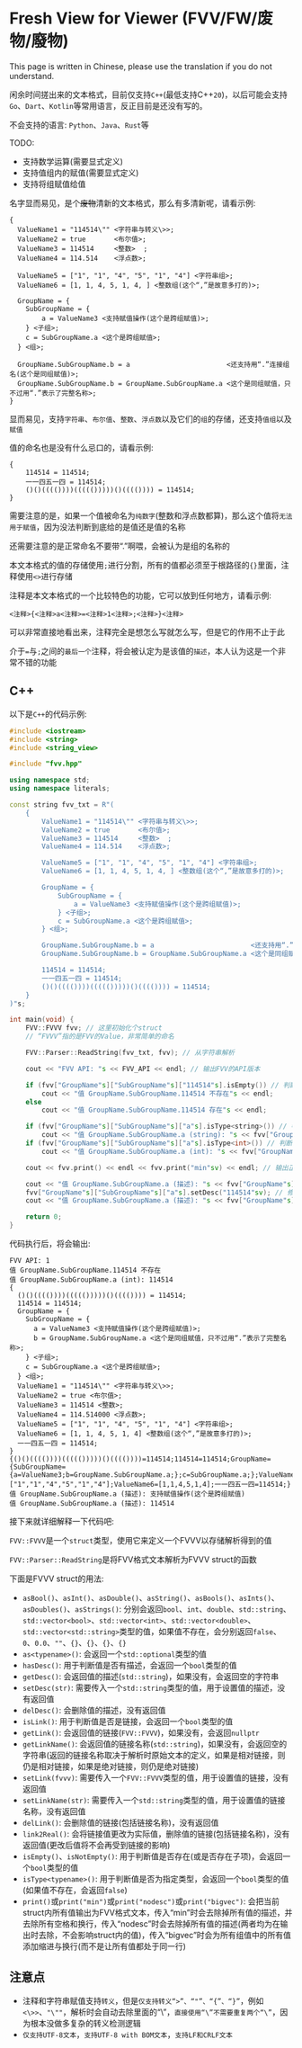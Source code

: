 # Fresh View for Viewer (FVV/FW/废物/廢物)


This page is written in Chinese, please use the translation if you do not understand.


闲余时间搓出来的文本格式，目前仅支持`C++`(最低支持C++`20`)，以后可能会支持`Go`、`Dart`、`Kotlin`等常用语言，反正目前是还没有写的。

不会支持的语言: `Python`、`Java`、`Rust`等

TODO:

 - 支持数学运算(需要显式定义)
 - 支持值组内的赋值(需要显式定义)
 - 支持将组赋值给值


名字显而易见，是个~~废物~~清新的文本格式，那么有多清新呢，请看示例:

``` fvv
{
  ValueName1 = "114514\"" <字符串与转义\>>;
  ValueName2 = true       <布尔值>;
  ValueName3 = 114514     <整数>  ;
  ValueName4 = 114.514    <浮点数>;

  ValueName5 = ["1", "1", "4", "5", "1", "4"] <字符串组>;
  ValueName6 = [1, 1, 4, 5, 1, 4, ] <整数组(这个“,”是故意多打的)>;

  GroupName = {
    SubGroupName = {
        a = ValueName3 <支持赋值操作(这个是跨组赋值)>;
    } <子组>;
    c = SubGroupName.a <这个是跨组赋值>;
  } <组>;

  GroupName.SubGroupName.b = a                        <还支持用“.”连接组名(这个是同组赋值)>;
  GroupName.SubGroupName.b = GroupName.SubGroupName.a <这个是同组赋值，只不过用“.”表示了完整名称>;
}
```

显而易见，支持`字符串`、`布尔值`、`整数`、`浮点数`以及它们的`组`的存储，还支持`值组`以及`赋值`

值的命名也是没有什么忌口的，请看示例:

``` fvv
{
    114514 = 114514;
    一一四五一四 = 114514;
    ()()(((())))((((()))))()(((()))) = 114514;
}
```

需要注意的是，如果一个值被命名为`纯数字`(整数和浮点数都算)，那么这个值将`无法用于赋值`，因为没法判断到底给的是值还是值的名称

还需要注意的是正常命名不要带“.”啊喂，会被认为是组的名称的


本文本格式的值的存储使用`;`进行分割，所有的值都必须至于根路径的`{}`里面，注释使用`<>`进行存储

注释是本文本格式的一个比较特色的功能，它可以放到任何地方，请看示例:

``` fvv
<注释>{<注释>a<注释>=<注释>1<注释>;<注释>}<注释>
```

可以非常直接地看出来，注释完全是想怎么写就怎么写，但是它的作用不止于此

介于`=`与`;`之间的`最后一个`注释，将会被认定为是该值的`描述`，本人认为这是一个非常不错的功能


## C++

以下是`C++`的代码示例:

``` cpp
#include <iostream>
#include <string>
#include <string_view>

#include "fvv.hpp"

using namespace std;
using namespace literals;

const string fvv_txt = R"(
    {
        ValueName1 = "114514\"" <字符串与转义\>>;
        ValueName2 = true       <布尔值>;
        ValueName3 = 114514     <整数>  ;
        ValueName4 = 114.514    <浮点数>;

        ValueName5 = ["1", "1", "4", "5", "1", "4"] <字符串组>;
        ValueName6 = [1, 1, 4, 5, 1, 4, ] <整数组(这个“,”是故意多打的)>;

        GroupName = {
            SubGroupName = {
                a = ValueName3 <支持赋值操作(这个是跨组赋值)>;
            } <子组>;
            c = SubGroupName.a <这个是跨组赋值>;
        } <组>;

        GroupName.SubGroupName.b = a                        <还支持用“.”连接组名(这个是同组赋值)>;
        GroupName.SubGroupName.b = GroupName.SubGroupName.a <这个是同组赋值，只不过用“.”表示了完整名称>;

        114514 = 114514;
        一一四五一四 = 114514;
        ()()(((())))((((()))))()(((()))) = 114514;
    }
)"s;

int main(void) {
    FVV::FVVV fvv; // 这里初始化个struct
    // “FVVV”指的是FVV的Value，非常简单的命名

    FVV::Parser::ReadString(fvv_txt, fvv); // 从字符串解析

    cout << "FVV API: "s << FVV_API << endl; // 输出FVV的API版本

    if (fvv["GroupName"s]["SubGroupName"s]["114514"s].isEmpty()) // 判断值是否存在
        cout << "值 GroupName.SubGroupName.114514 不存在"s << endl;
    else
        cout << "值 GroupName.SubGroupName.114514 存在"s << endl;

    if (fvv["GroupName"s]["SubGroupName"s]["a"s].isType<string>()) // 判断值是否为指定类型
        cout << "值 GroupName.SubGroupName.a (string): "s << fvv["GroupName"s]["SubGroupName"s]["a"s].as<string>().value() << endl;
    if (fvv["GroupName"s]["SubGroupName"s]["a"s].isType<int>()) // 判断值是否为指定类型
        cout << "值 GroupName.SubGroupName.a (int): "s << fvv["GroupName"s]["SubGroupName"s]["a"s].asInt() << endl;

    cout << fvv.print() << endl << fvv.print("min"sv) << endl; // 输出正常格式和缩减格式

    cout << "值 GroupName.SubGroupName.a (描述): "s << fvv["GroupName"s]["SubGroupName"s]["a"s].getDesc() << endl; // 输出描述
    fvv["GroupName"s]["SubGroupName"s]["a"s].setDesc("114514"sv); // 修改描述
    cout << "值 GroupName.SubGroupName.a (描述): "s << fvv["GroupName"s]["SubGroupName"s]["a"s].getDesc() << endl; // 输出描述

    return 0;
}
```

代码执行后，将会输出:

```
FVV API: 1
值 GroupName.SubGroupName.114514 不存在
值 GroupName.SubGroupName.a (int): 114514
{
  ()()(((())))((((()))))()(((()))) = 114514;
  114514 = 114514;
  GroupName = {
    SubGroupName = {
      a = ValueName3 <支持赋值操作(这个是跨组赋值)>;
      b = GroupName.SubGroupName.a <这个是同组赋值，只不过用“.”表示了完整名称>;
    } <子组>;
    c = SubGroupName.a <这个是跨组赋值>;
  } <组>;
  ValueName1 = "114514\"" <字符串与转义\>>;
  ValueName2 = true <布尔值>;
  ValueName3 = 114514 <整数>;
  ValueName4 = 114.514000 <浮点数>;
  ValueName5 = ["1", "1", "4", "5", "1", "4"] <字符串组>;
  ValueName6 = [1, 1, 4, 5, 1, 4] <整数组(这个“,”是故意多打的)>;
  一一四五一四 = 114514;
}
{()()(((())))((((()))))()(((())))=114514;114514=114514;GroupName={SubGroupName={a=ValueName3;b=GroupName.SubGroupName.a;};c=SubGroupName.a;};ValueName1="114514\"";ValueName2=true;ValueName3=114514;ValueName4=114.514000;ValueName5=["1","1","4","5","1","4"];ValueName6=[1,1,4,5,1,4];一一四五一四=114514;}
值 GroupName.SubGroupName.a (描述): 支持赋值操作(这个是跨组赋值)
值 GroupName.SubGroupName.a (描述): 114514
```


接下来就详细解释一下代码吧:


`FVV::FVVV`是一个`struct`类型，使用它来定义一个FVVV以存储解析得到的值

`FVV::Parser::ReadString`是将FVV格式文本解析为FVVV struct的函数

下面是FVVV struct的用法:
 - `asBool()`、`asInt()`、`asDouble()`、`asString()`、`asBools()`、`asInts()`、`asDoubles()`、`asStrings()`: 分别会返回`bool`、`int`、`double`、`std::string`、`std::vector<bool>`、`std::vector<int>`、`std::vector<double>`、`std::vector<std::string>`类型的值，如果值不存在，会分别返回`false`、`0`、`0.0`、`""`、`{}`、`{}`、`{}`、`{}`
 - `as<typename>()`: 会返回一个`std::optional`类型的值
 - `hasDesc()`: 用于判断值是否有描述，会返回一个`bool`类型的值
 - `getDesc()`: 会返回值的描述(`std::string`)，如果没有，会返回空的字符串
 - `setDesc(str)`: 需要传入一个`std::string`类型的值，用于设置值的描述，没有返回值
 - `delDesc()`: 会删除值的描述，没有返回值
 - `isLink()`: 用于判断值是否是链接，会返回一个`bool`类型的值
 - `getLink()`: 会返回值的链接(`FVV::FVVV`)，如果没有，会返回`nullptr`
 - `getLinkName()`: 会返回值的链接名称(`std::string`)，如果没有，会返回空的字符串(返回的链接名称取决于解析时原始文本的定义，如果是相对链接，则仍是相对链接，如果是绝对链接，则仍是绝对链接)
 - `setLink(fvvv)`: 需要传入一个`FVV::FVVV`类型的值，用于设置值的链接，没有返回值
 - `setLinkName(str)`: 需要传入一个`std::string`类型的值，用于设置值的链接名称，没有返回值
 - `delLink()`: 会删除值的链接(包括链接名称)，没有返回值
 - `link2Real()`: 会将链接值更改为实际值，删除值的链接(包括链接名称)，没有返回值(更改后值将不会再受到链接的影响)
 - `isEmpty()`、`isNotEmpty()`: 用于判断值是否存在(或是否存在子项)，会返回一个`bool`类型的值
 - `isType<typename>()`: 用于判断值是否为指定类型，会返回一个`bool`类型的值(如果值不存在，会返回`false`)
 - `print()`或`print("min")`或`print("nodesc")`或`print("bigvec")`: 会把当前struct内所有值输出为FVV格式文本，传入“min”时会去除掉所有值的描述，并去除所有空格和换行，传入“nodesc”时会去除掉所有值的描述(两者均为在输出时去除，不会影响struct内的值)，传入“bigvec”时会为所有组值中的所有值添加缩进与换行(而不是让所有值都处于同一行)


## 注意点
 - 注释和字符串赋值支持`转义`，但是`仅支持转义“>”、“"”、“{”、“}”`，例如`<\>>`、`"\""`，解析时会自动去除里面的“\”，`直接使用“\”不需要重复两个“\”`，因为根本没做多复杂的转义检测逻辑
 - `仅支持UTF-8文本`，`支持UTF-8 with BOM文本`，`支持LF和CRLF文本`